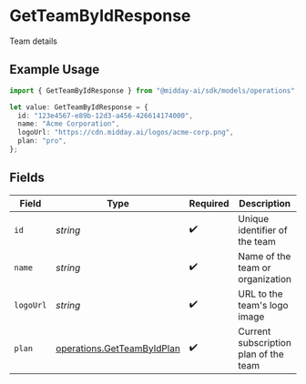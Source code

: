 # GetTeamByIdResponse

Team details

## Example Usage

```typescript
import { GetTeamByIdResponse } from "@midday-ai/sdk/models/operations";

let value: GetTeamByIdResponse = {
  id: "123e4567-e89b-12d3-a456-426614174000",
  name: "Acme Corporation",
  logoUrl: "https://cdn.midday.ai/logos/acme-corp.png",
  plan: "pro",
};
```

## Fields

| Field                                                                    | Type                                                                     | Required                                                                 | Description                                                              | Example                                                                  |
| ------------------------------------------------------------------------ | ------------------------------------------------------------------------ | ------------------------------------------------------------------------ | ------------------------------------------------------------------------ | ------------------------------------------------------------------------ |
| `id`                                                                     | *string*                                                                 | :heavy_check_mark:                                                       | Unique identifier of the team                                            | 123e4567-e89b-12d3-a456-426614174000                                     |
| `name`                                                                   | *string*                                                                 | :heavy_check_mark:                                                       | Name of the team or organization                                         | Acme Corporation                                                         |
| `logoUrl`                                                                | *string*                                                                 | :heavy_check_mark:                                                       | URL to the team's logo image                                             | https://cdn.midday.ai/logos/acme-corp.png                                |
| `plan`                                                                   | [operations.GetTeamByIdPlan](../../models/operations/getteambyidplan.md) | :heavy_check_mark:                                                       | Current subscription plan of the team                                    | pro                                                                      |